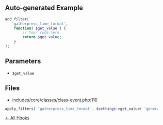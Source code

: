 ## Auto-generated Example

```php
add_filter(
   'gatherpress_time_format',
    function( $get_value ) {
        // Your code here.
        return $get_value;
    }
);
```

## Parameters

- `$get_value`

## Files

- [includes/core/classes/class-event.php:110](https://github.com/GatherPress/gatherpress/blob/develop/includes/core/classes/class-event.php#L110)
```php
apply_filters( 'gatherpress_time_format', $settings->get_value( 'general', 'formatting', 'time_format' ) )
```



[← All Hooks](Hooks)
